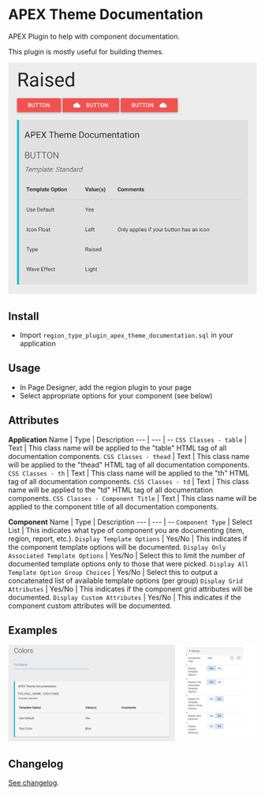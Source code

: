 # APEX Theme Documentation
APEX Plugin to help with component documentation.

This plugin is mostly useful for building themes.

![demo1](/docs/apex-theme-documentation.png)

## Install
- Import `region_type_plugin_apex_theme_documentation.sql` in your application

## Usage
- In Page Designer, add the region plugin to your page
- Select appropriate options for your component (see below)

## Attributes

**Application**
Name | Type | Description
--- | --- | --
`CSS Classes - table` | Text | This class name will be applied to the "table" HTML tag of all documentation components.
`CSS Classes - thead` | Text | This class name will be applied to the "thead" HTML tag of all documentation components.
`CSS Classes - th` | Text | This class name will be applied to the "th" HTML tag of all documentation components.
`CSS Classes - td` | Text | This class name will be applied to the "td" HTML tag of all documentation components.
`CSS Classes - Component Title` | Text | This class name will be applied to the component title of all documentation components.

**Component**
Name | Type | Description
--- | --- | --
`Component Type` | Select List | This indicates what type of component you are documenting (item, region, report, etc.).
`Display Template Options` | Yes/No | This indicates if the component template options will be documented.
`Display Only Associated Template Options` | Yes/No | Select this to limit the number of documented template options only to those that were picked.
`Display All Template Option Group Choices` | Yes/No | Select this to output a concatenated list of available template options (per group)
`Display Grid Attributes` | Yes/No | This indicates if the component grid attributes will be documented.
`Display Custom Attributes` | Yes/No | This indicates if the component custom attributes will be documented.

## Examples
![demo2](/docs/apex-theme-documentation-2.png)

## Changelog
[See changelog](changelog.md).
